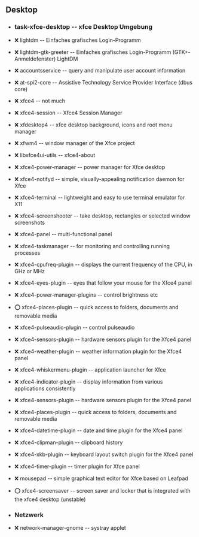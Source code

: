 ##  Desktop

- ###  task-xfce-desktop  -- xfce Desktop Umgebung

- :x:  lightdm  --		Einfaches grafisches Login-Programm
- :x:  lightdm-gtk-greeter  --  Einfaches grafisches Login-Programm (GTK+-Anmeldefenster) LightDM
- :x:  accountsservice  --		query and manipulate user account information
- :x:  at-spi2-core  --		Assistive Technology Service Provider Interface (dbus core)

- :x:  xfce4  --		not much

- :x:  xfce4-session  --		Xfce4 Session Manager
- :x:  xfdesktop4  --		xfce desktop background, icons and root menu manager
- :x:  xfwm4  --		window manager of the Xfce project
- :x:  libxfce4ui-utils  --		xfce4-about
- :x:  xfce4-power-manager  --		power manager for Xfce desktop
- :x:  xfce4-notifyd  --		simple, visually-appealing notification daemon for Xfce
- :x:  xfce4-terminal  --		lightweight and easy to use terminal emulator for X11
- :x:  xfce4-screenshooter  --		take desktop, rectangles or selected window screenshots
- :x:  xfce4-panel  --		multi-functional panel
- :x:  xfce4-taskmanager  --	for monitoring and controlling running processes
- :x:  xfce4-cpufreq-plugin  --		displays the current frequency of the CPU, in GHz or MHz
- :x:  xfce4-eyes-plugin  --	eyes that follow your mouse for the Xfce4 panel
- :x:  xfce4-power-manager-plugins  --		control brightness etc
- :o:  xfce4-places-plugin  --		quick access to folders, documents and removable media
- :x:  xfce4-pulseaudio-plugin  --		control pulseaudio
- :x:  xfce4-sensors-plugin  --		hardware sensors plugin for the Xfce4 panel
- :x:  xfce4-weather-plugin  --		weather information plugin for the Xfce4 panel
- :x:  xfce4-whiskermenu-plugin  --		application launcher for Xfce
- :x:  xfce4-indicator-plugin  --		display information from various applications consistently
- :x:  xfce4-sensors-plugin  --	hardware sensors plugin for the Xfce4 panel
- :x:  xfce4-places-plugin  --	quick access to folders, documents and removable media
- :x:  xfce4-datetime-plugin  --	date and time plugin for the Xfce4 panel
- :x:  xfce4-clipman-plugin  --		clipboard history
- :x:  xfce4-xkb-plugin  --		keyboard layout switch plugin for the Xfce4 panel
- :x:  xfce4-timer-plugin  --		timer plugin for Xfce panel
- :x:  mousepad  --		simple graphical text editor for Xfce based on Leafpad
- :o:  xfce4-screensaver  --		screen saver and locker that is integrated with the xfce4 desktop (unstable)

- ###  Netzwerk

- :x:  network-manager-gnome  --	systray applet
